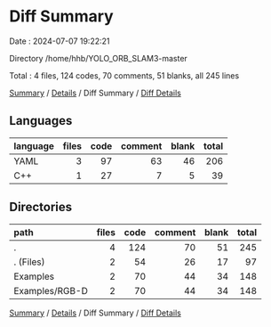 # Diff Summary

Date : 2024-07-07 19:22:21

Directory /home/hhb/YOLO_ORB_SLAM3-master

Total : 4 files,  124 codes, 70 comments, 51 blanks, all 245 lines

[Summary](results.md) / [Details](details.md) / Diff Summary / [Diff Details](diff-details.md)

## Languages
| language | files | code | comment | blank | total |
| :--- | ---: | ---: | ---: | ---: | ---: |
| YAML | 3 | 97 | 63 | 46 | 206 |
| C++ | 1 | 27 | 7 | 5 | 39 |

## Directories
| path | files | code | comment | blank | total |
| :--- | ---: | ---: | ---: | ---: | ---: |
| . | 4 | 124 | 70 | 51 | 245 |
| . (Files) | 2 | 54 | 26 | 17 | 97 |
| Examples | 2 | 70 | 44 | 34 | 148 |
| Examples/RGB-D | 2 | 70 | 44 | 34 | 148 |

[Summary](results.md) / [Details](details.md) / Diff Summary / [Diff Details](diff-details.md)
